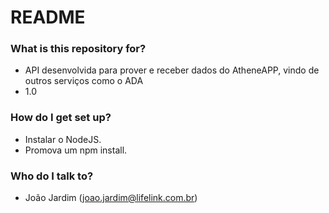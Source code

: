 # README #

### What is this repository for? ###

* API desenvolvida para prover e receber dados do AtheneAPP, vindo de outros serviços como o ADA
* 1.0

### How do I get set up? ###

* Instalar o NodeJS.
* Promova um npm install.

### Who do I talk to? ###

* João Jardim (joao.jardim@lifelink.com.br)